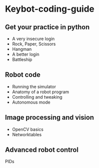 # Keybot-coding-guide

## Get your practice in python

* A very insecure login
* Rock, Paper, Scissors
* Hangman
* A better login
* Battleship

## Robot code
* Running the simulator
* Anatomy of a robot program
* Controlling and tweaking
* Autonomous mode

## Image processing and vision
* OpenCV basics
* Networktables

## Advanced robot control
PIDs
